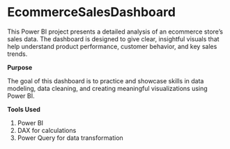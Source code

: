 # EcommerceSalesDashboard
This Power BI project presents a detailed analysis of an ecommerce store’s sales data. The dashboard is designed to give clear, insightful visuals that help understand product performance, customer behavior, and key sales trends.

**Purpose**

The goal of this dashboard is to practice and showcase skills in data modeling, data cleaning, and creating meaningful visualizations using Power BI.

**Tools Used**

1. Power BI
2. DAX for calculations
3. Power Query for data transformation
